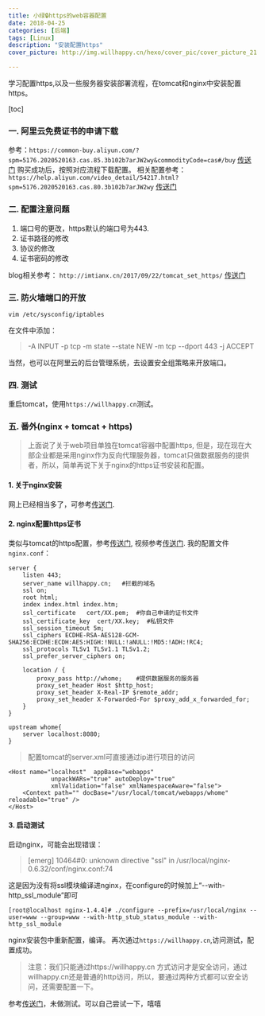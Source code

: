 ```yaml
---
title: 小绿🔒https的web容器配置
date: 2018-04-25
categories: [后端]
tags: [Linux]
description: "安装配置https"
cover_picture: http://img.willhappy.cn/hexo/cover_pic/cover_picture_21.jpg

---
```


学习配置https,以及一些服务器安装部署流程，在tomcat和nginx中安装配置https。

<!--more-->

[toc]

### 一. 阿里云免费证书的申请下载
参考：`https://common-buy.aliyun.com/?spm=5176.2020520163.cas.85.3b102b7arJW2wy&commodityCode=cas#/buy`  [传送门][1]
购买成功后，按照对应流程下载配置。
相关配置参考：`https://help.aliyun.com/video_detail/54217.html?spm=5176.2020520163.cas.80.3b102b7arJW2wy` [传送门][2]
### 二. 配置注意问题
1. 端口号的更改，https默认的端口号为443.
2. 证书路径的修改
3. 协议的修改
4. 证书密码的修改

blog相关参考： `http://imtianx.cn/2017/09/22/tomcat_set_https/` [传送门][3]

### 三. 防火墙端口的开放
```
vim /etc/sysconfig/iptables
```
在文件中添加：
> -A INPUT -p tcp -m state --state NEW -m tcp --dport 443 -j ACCEPT

当然，也可以在阿里云的后台管理系统，去设置安全组策略来开放端口。

### 四. 测试
重启tomcat，使用`https://willhappy.cn`测试。

### 五. 番外(nginx + tomcat + https)
> 上面说了关于web项目单独在tomcat容器中配置https, 但是，现在现在大部企业都是采用nginx作为反向代理服务器，tomcat只做数据服务的提供者，所以，简单再说下关于nginx的https证书安装和配置。

#### 1. 关于nginx安装
网上已经相当多了，可参考[传送门][4].

#### 2. nginx配置https证书
类似与tomcat的https配置，参考[传送门][5], 视频参考[传送门][6].
我的配置文件`nginx.conf`：
```
server {
    listen 443;
    server_name willhappy.cn;   #拦截的域名
    ssl on;
    root html;
    index index.html index.htm;
    ssl_certificate   cert/XX.pem;  #你自己申请的证书文件
    ssl_certificate_key  cert/XX.key;  #私钥文件
    ssl_session_timeout 5m;
    ssl_ciphers ECDHE-RSA-AES128-GCM-SHA256:ECDHE:ECDH:AES:HIGH:!NULL:!aNULL:!MD5:!ADH:!RC4;
    ssl_protocols TLSv1 TLSv1.1 TLSv1.2;
    ssl_prefer_server_ciphers on;

    location / {
        proxy_pass http://whome;    #提供数据服务的服务器
        proxy_set_header Host $http_host;
        proxy_set_header X-Real-IP $remote_addr;
        proxy_set_header X-Forwarded-For $proxy_add_x_forwarded_for;
    }
}

upstream whome{
    server localhost:8080;
}

```

> 配置tomcat的server.xml可直接通过ip进行项目的访问

```
<Host name="localhost"  appBase="webapps"
            unpackWARs="true" autoDeploy="true"
            xmlValidation="false" xmlNamespaceAware="false">
    <Context path="" docBase="/usr/local/tomcat/webapps/whome" reloadable="true" />
</Host>
```

#### 3. 启动测试
启动nginx，可能会出现错误：
> [emerg] 10464#0: unknown directive "ssl" in /usr/local/nginx-0.6.32/conf/nginx.conf:74

这是因为没有将ssl模块编译进nginx，在configure的时候加上“--with-http_ssl_module”即可
```
[root@localhost nginx-1.4.4]# ./configure --prefix=/usr/local/nginx --user=www --group=www --with-http_stub_status_module --with-http_ssl_module
```
nginx安装包中重新配置，编译。
再次通过`https://willhappy.cn`,访问测试，配置成功。

> 注意：我们只能通过https://willhappy.cn 方式访问才是安全访问，通过willhappy.cn还是普通的http访问，所以，要通过两种方式都可以安全访问，还需要配置一下。

参考[传送门][7]，未做测试。可以自己尝试一下，嘻嘻


  [1]: https://common-buy.aliyun.com/?spm=5176.2020520163.cas.85.3b102b7arJW2wy&commodityCode=cas#/buy
  [2]: https://help.aliyun.com/video_detail/54217.html?spm=5176.2020520163.cas.80.3b102b7arJW2wy
  [3]: http://imtianx.cn/2017/09/22/tomcat_set_https/
  [4]: http://blog.willhappy.cn/2017/06/14/19_2017-06-14_%E5%9C%A8Linux%E4%B8%8A%E6%90%AD%E5%BB%BANginx%E6%9C%8D%E5%8A%A1%E5%99%A8/
  [5]: https://yundun.console.aliyun.com/?spm=5176.2020520001.aliyun_sidebar.15.x8wSsv&p=cas#/cas/download/214404469580275?regionId=
  [6]: https://help.aliyun.com/video_detail/54216.html?spm=5176.2020520163.cas.44.1ea12b7a93Ji91
  [7]: https://blog.csdn.net/will5451/article/details/79132093
